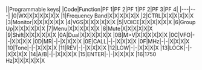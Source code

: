 ||Programmable keys|
|Code|Function|PF 1|PF 2|PF 1|PF 2|PF 3|PF 4|
|---|---|
|0|WX|X|X|X|X|X|X
|1|Frequency Band|X|X|X|X|X|X
|2|CTRL|X|X|X|X|X|X
|3|Monitor|X|X|X|X|X|X
|4|VGS|X|X|X|X|X|X
|5|VOICE|X|X|X|X|X|X
|6|Group Up|X|X|X|X|X|X
|7|Menu|X|X|X|X|X|X
|8|Mute|X|X|X|X|X|X
|9|Shift|X|X|X|X|X|X
|0A|Dual|X|X|X|X|X|X
|0B|M>V|X|X|X|X|X|X
|0C|VFO|-|-|X|X|X|X
|0D|MR|-|-|X|X|X|X
|0E|CALL|-|-|X|X|X|X
|0F|MHz|-|-|X|X|X|X
|10|Tone|-|-|X|X|X|X
|11|REV|-|-|X|X|X|X
|12|LOW|-|-|X|X|X|X
|13|LOCK|-|-|X|X|X|X
|14|A/B|-|-|X|X|X|X
|15|ENTER|-|-|X|X|X|X
|16|1750 Hz|X|X|X|X|X|X
